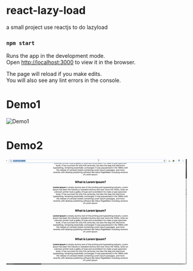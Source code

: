 # react-lazy-load
a small project use reactjs to do lazyload

### `npm start`

Runs the app in the development mode.<br>
Open [http://localhost:3000](http://localhost:3000) to view it in the browser.

The page will reload if you make edits.<br>
You will also see any lint errors in the console.

# Demo1
![Demo1](/demo1.gif)
# Demo2
![Demo1](/demo2.gif)
